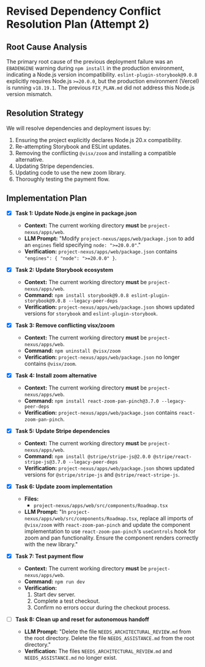 # Revised Dependency Conflict Resolution Plan (Attempt 2)

## Root Cause Analysis
The primary root cause of the previous deployment failure was an `EBADENGINE` warning during `npm install` in the production environment, indicating a Node.js version incompatibility. `eslint-plugin-storybook@9.0.8` explicitly requires Node.js `>=20.0.0`, but the production environment (Vercel) is running `v18.19.1`. The previous `FIX_PLAN.md` did not address this Node.js version mismatch.

## Resolution Strategy
We will resolve dependencies and deployment issues by:
1.  Ensuring the project explicitly declares Node.js 20.x compatibility.
2.  Re-attempting Storybook and ESLint updates.
3.  Removing the conflicting `@visx/zoom` and installing a compatible alternative.
4.  Updating Stripe dependencies.
5.  Updating code to use the new zoom library.
6.  Thoroughly testing the payment flow.

## Implementation Plan

- [x] **Task 1: Update Node.js engine in package.json**
    - **Context:** The current working directory **must** be `project-nexus/apps/web`.
    - **LLM Prompt:** "Modify `project-nexus/apps/web/package.json` to add an `engines` field specifying `node: ">=20.0.0"`."
    - **Verification:** `project-nexus/apps/web/package.json` contains `"engines": { "node": ">=20.0.0" }`.

- [x] **Task 2: Update Storybook ecosystem**
    - **Context:** The current working directory **must** be `project-nexus/apps/web`.
    - **Command:** `npm install storybook@9.0.8 eslint-plugin-storybook@9.0.8 --legacy-peer-deps`
    - **Verification:** `project-nexus/apps/web/package.json` shows updated versions for `storybook` and `eslint-plugin-storybook`.

- [x] **Task 3: Remove conflicting visx/zoom**
    - **Context:** The current working directory **must** be `project-nexus/apps/web`.
    - **Command:** `npm uninstall @visx/zoom`
    - **Verification:** `project-nexus/apps/web/package.json` no longer contains `@visx/zoom`.

- [x] **Task 4: Install zoom alternative**
    - **Context:** The current working directory **must** be `project-nexus/apps/web`.
    - **Command:** `npm install react-zoom-pan-pinch@3.7.0 --legacy-peer-deps`
    - **Verification:** `project-nexus/apps/web/package.json` contains `react-zoom-pan-pinch`.

- [x] **Task 5: Update Stripe dependencies**
    - **Context:** The current working directory **must** be `project-nexus/apps/web`.
    - **Command:** `npm install @stripe/stripe-js@2.0.0 @stripe/react-stripe-js@3.7.0 --legacy-peer-deps`
    - **Verification:** `project-nexus/apps/web/package.json` shows updated versions for `@stripe/stripe-js` and `@stripe/react-stripe-js`.

- [x] **Task 6: Update zoom implementation**
    - **Files:**
        - `project-nexus/apps/web/src/components/Roadmap.tsx`
    - **LLM Prompt:** "In `project-nexus/apps/web/src/components/Roadmap.tsx`, replace all imports of `@visx/zoom` with `react-zoom-pan-pinch` and update the component implementation to use `react-zoom-pan-pinch`'s `useControls` hook for zoom and pan functionality. Ensure the component renders correctly with the new library."

- [x] **Task 7: Test payment flow**
    - **Context:** The current working directory **must** be `project-nexus/apps/web`.
    - **Command:** `npm run dev`
    - **Verification:**
        1. Start dev server.
        2. Complete a test checkout.
        3. Confirm no errors occur during the checkout process.

- [ ] **Task 8: Clean up and reset for autonomous handoff**
    - **LLM Prompt:** "Delete the file `NEEDS_ARCHITECTURAL_REVIEW.md` from the root directory. Delete the file `NEEDS_ASSISTANCE.md` from the root directory."
    - **Verification:** The files `NEEDS_ARCHITECTURAL_REVIEW.md` and `NEEDS_ASSISTANCE.md` no longer exist.